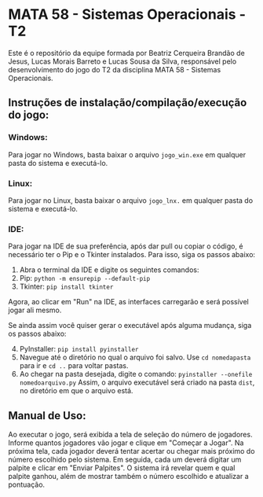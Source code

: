 # MATA 58 - Sistemas Operacionais - T2

Este é o repositório da equipe formada por Beatriz Cerqueira Brandão de Jesus, Lucas Morais Barreto e Lucas Sousa da Silva, responsável pelo desenvolvimento do jogo do T2 da disciplina MATA 58 - Sistemas Operacionais.

## Instruções de instalação/compilação/execução do jogo:

### Windows:
Para jogar no Windows, basta baixar o arquivo `jogo_win.exe` em qualquer pasta do sistema e executá-lo.

### Linux: 
Para jogar no Linux, basta baixar o arquivo `jogo_lnx.` em qualquer pasta do sistema e executá-lo.

### IDE:

Para jogar na IDE de sua preferência, após dar pull ou copiar o código, é necessário ter o Pip e o Tkinter instalados. Para isso, siga os passos abaixo:

1. Abra o terminal da IDE e digite os seguintes comandos:
2. Pip: `python -m ensurepip --default-pip`
3. Tkinter: `pip install tkinter`

Agora, ao clicar em "Run" na IDE, as interfaces carregarão e será possível jogar ali mesmo.

Se ainda assim você quiser gerar o executável após alguma mudança, siga os passos abaixo:

4. PyInstaller: `pip install pyinstaller`
5. Navegue até o diretório no qual o arquivo foi salvo. Use `cd nomedapasta` para ir e `cd ..` para voltar pastas.
6. Ao chegar na pasta desejada, digite o comando: `pyinstaller --onefile nomedoarquivo.py`
Assim, o arquivo executável será criado na pasta `dist`, no diretório em que o arquivo está.

## Manual de Uso:

Ao executar o jogo, será exibida a tela de seleção do número de jogadores. Informe quantos jogadores vão jogar e clique em "Começar a Jogar". Na próxima tela, cada jogador deverá tentar acertar ou chegar mais próximo do número escolhido pelo sistema. Em seguida, cada um deverá digitar um palpite e clicar em "Enviar Palpites". O sistema irá revelar quem e qual palpite ganhou, além de mostrar também o número escolhido e atualizar a pontuação.
